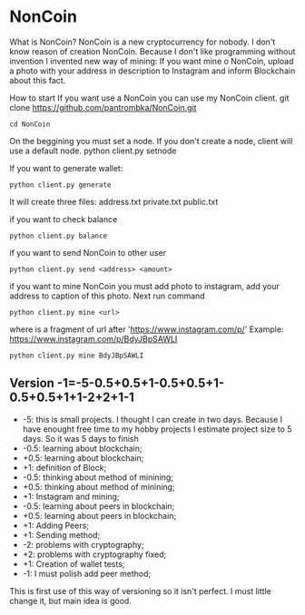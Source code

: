 # NonCoin

What is NonCoin?
NonCoin is a new cryptocurrency for nobody. 
I don't know reason of creation NonCoin.
Because I don't like programming without invention I invented new way of mining: If you want mine o NonCoin, upload a photo with 
your address in description to Instagram and inform Blockchain about this fact.

How to start
If you want use a NonCoin you can use my NonCoin client.
git clone https://github.com/pantrombka/NonCoin.git
```
cd NonCoin
```
On the beggining you must set a node. If you don't create a node, client will use a default node.
python client.py setnode <url>

If you want to generate wallet:
```
python client.py generate
```
It will create three files:
address.txt
private.txt
public.txt

if you want to check balance
```
python client.py balance
```
if you want to send NonCoin to other user
```
python client.py send <address> <amount>
```

if you want to mine  NonCoin you must add photo to instagram, add your address to caption of this photo. Next run command
```
python client.py mine <url>
```
where <url> is a fragment of url after 'https://www.instagram.com/p/'
Example: https://www.instagram.com/p/BdyJBpSAWLI
```
python client.py mine BdyJBpSAWLI
```

Version -1=-5-0.5+0.5+1-0.5+0.5+1-0.5+0.5+1+1-2+2+1-1
--------------------------------------------------
- -5: this is small projects. I thought I can create in two days. Because I have enought free time to my hobby projects I estimate project size to 5 days. So it was 5 days to finish
- -0.5: learning about blockchain;
- +0.5: learning about blockchain;
- +1: definition of Block;
- -0.5: thinking about method of minining;
- +0.5: thinking about method of minining;
- +1: Instagram and mining;
- -0.5: learning about peers in blockchain;
- +0.5: learning about peers in blockchain;
- +1: Adding Peers;
- +1: Sending method;
- -2: problems with cryptography;
- +2: problems with cryptography fixed;
- +1: Creation of wallet tests;
- -1: I must polish add peer method;

This is first use of this way of versioning so it isn't perfect. I must little change it, but main idea is good. 


